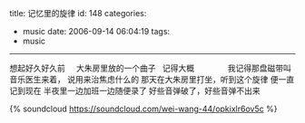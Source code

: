 title: 记忆里的旋律
id: 148
categories:
  - music
date: 2006-09-14 06:04:19
tags:
  - music
---



想起好久好久前    
大朱房里放的一个曲子  
记得大概              
我记得那盘磁带叫音乐医生来着，
说用来治焦虑什么的
那天在大朱房里打坐，听到这个旋律
便一直记到现在
半夜里一边加班一边随便录了
好些音弹破了，好些音弹不出来

{% soundcloud https://soundcloud.com/wei-wang-44/opkixlr6ov5c %}
